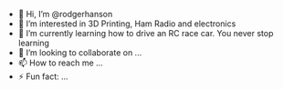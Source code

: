 - 👋 Hi, I’m @rodgerhanson
- 👀 I’m interested in 3D Printing, Ham Radio and electronics
- 🌱 I’m currently learning how to drive an RC race car. You never stop learning
- 💞️ I’m looking to collaborate on ...
- 📫 How to reach me ...
- ⚡ Fun fact: ...

<!---
rodgerhanson/rodgerhanson is a ✨ special ✨ repository because its `README.md` (this file) appears on your GitHub profile.
You can click the Preview link to take a look at your changes.
--->
